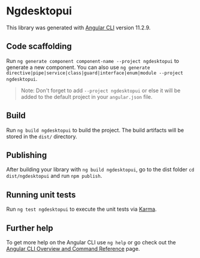 # Ngdesktopui

This library was generated with [Angular CLI](https://github.com/angular/angular-cli) version 11.2.9.

## Code scaffolding

Run `ng generate component component-name --project ngdesktopui` to generate a new component. You can also use `ng generate directive|pipe|service|class|guard|interface|enum|module --project ngdesktopui`.
> Note: Don't forget to add `--project ngdesktopui` or else it will be added to the default project in your `angular.json` file. 

## Build

Run `ng build ngdesktopui` to build the project. The build artifacts will be stored in the `dist/` directory.

## Publishing

After building your library with `ng build ngdesktopui`, go to the dist folder `cd dist/ngdesktopui` and run `npm publish`.

## Running unit tests

Run `ng test ngdesktopui` to execute the unit tests via [Karma](https://karma-runner.github.io).

## Further help

To get more help on the Angular CLI use `ng help` or go check out the [Angular CLI Overview and Command Reference](https://angular.io/cli) page.
